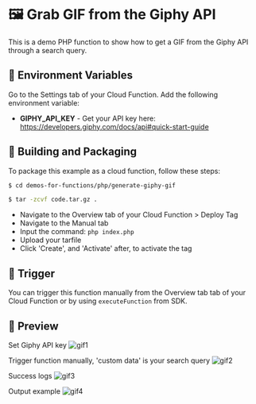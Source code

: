 # 🖼️  Grab GIF from the Giphy API
This is a demo PHP function to show how to get a GIF from the Giphy API through a search query.

## 📝 Environment Variables
Go to the Settings tab of your Cloud Function. Add the following environment variable:

* **GIPHY_API_KEY** - Get your API key here: https://developers.giphy.com/docs/api#quick-start-guide

## 🚀 Building and Packaging
To package this example as a cloud function, follow these steps:
```bash
$ cd demos-for-functions/php/generate-giphy-gif

$ tar -zcvf code.tar.gz .
```
* Navigate to the Overview tab of your Cloud Function > Deploy Tag
* Navigate to the Manual tab
* Input the command: `php index.php`
* Upload your tarfile 
* Click 'Create', and 'Activate' after, to activate the tag

## 🎯 Trigger
You can trigger this function manually from the Overview tab tab of your Cloud Function or by using `executeFunction` from SDK.

## 👀 Preview
Set Giphy API key
![gif1](https://user-images.githubusercontent.com/13732765/138771400-0558f630-4bfd-470c-97dc-fdefef0c1e89.png)

Trigger function manually, 'custom data' is your search query
![gif2](https://user-images.githubusercontent.com/13732765/138771532-2e6b9076-e935-45c4-9044-b7cf460b1e95.png)

Success logs
![gif3](https://user-images.githubusercontent.com/13732765/136447737-70da6cc9-7779-4486-9eec-d9324c211f0e.png)

Output example
![gif4](https://user-images.githubusercontent.com/13732765/136447744-cff36c5d-6844-44c7-9f47-2f62f721a121.png)